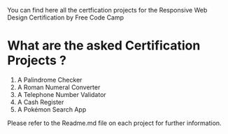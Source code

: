 You can find here all the certfication projects for the Responsive Web Design Certification by Free Code Camp

# What are the asked Certification Projects ?

1. A Palindrome Checker
2. A Roman Numeral Converter
3. A Telephone Number Validator
4. A Cash Register
5. A Pokémon Search App

Please refer to the Readme.md file on each project for further information.
